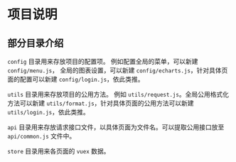 # 项目说明

## 部分目录介绍

`config` 目录用来存放项目的配置项。
例如配置全局的菜单，可以新建 `config/menu.js`， 全局的图表设置，可以新建 `config/echarts.js`，针对具体页面的配置可以新建 `config/login.js`，依此类推。

`utils` 目录用来存放项目的公用方法。
例如 `utils/request.js`。全局公用格式化方法可以新建 `utils/format.js`，针对具体页面的公用方法可以新建 `utils/login.js`，依此类推。

`api` 目录用来存放请求接口文件，以具体页面为文件名。可以提取公用接口放至 `api/common.js` 文件中。

`store` 目录用来各页面的 `vuex` 数据。
